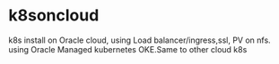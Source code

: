 # k8soncloud
k8s install on Oracle cloud, using Load balancer/ingress,ssl, PV on nfs. using Oracle Managed kubernetes OKE.Same to other cloud k8s
